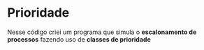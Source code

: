 <div>
  <h1>Prioridade</h1>
  <p>Nesse código criei um programa que simula o <strong>escalonamento de processos</strong> fazendo uso de <strong>classes de prioridade</strong></p>
</div>
